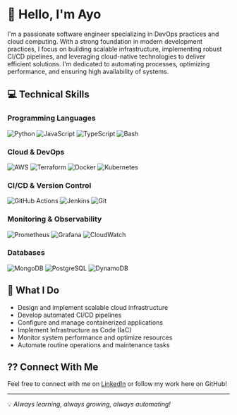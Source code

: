 # 👋 Hello, I'm Ayo

I'm a passionate software engineer specializing in DevOps practices and cloud computing. With a strong foundation in modern development practices, I focus on building scalable infrastructure, implementing robust CI/CD pipelines, and leveraging cloud-native technologies to deliver efficient solutions. I'm dedicated to automating processes, optimizing performance, and ensuring high availability of systems.

## 💻 Technical Skills

### Programming Languages
![Python](https://img.shields.io/badge/Code-Python-blue?logo=python)
![JavaScript](https://img.shields.io/badge/Code-JavaScript-blue?logo=javascript)
![TypeScript](https://img.shields.io/badge/Code-TypeScript-blue?logo=typescript)
![Bash](https://img.shields.io/badge/Shell-Bash-blue?logo=gnu-bash)

### Cloud & DevOps
![AWS](https://img.shields.io/badge/Cloud-AWS-blue?logo=amazon-aws)
![Terraform](https://img.shields.io/badge/IaC-Terraform-blue?logo=terraform)
![Docker](https://img.shields.io/badge/Container-Docker-blue?logo=docker)
![Kubernetes](https://img.shields.io/badge/Orchestration-Kubernetes-blue?logo=kubernetes)

### CI/CD & Version Control
![GitHub Actions](https://img.shields.io/badge/CI/CD-GitHub_Actions-blue?logo=github-actions)
![Jenkins](https://img.shields.io/badge/CI/CD-Jenkins-blue?logo=jenkins)
![Git](https://img.shields.io/badge/Tool-Git-blue?logo=git)

### Monitoring & Observability
![Prometheus](https://img.shields.io/badge/Monitoring-Prometheus-blue?logo=prometheus)
![Grafana](https://img.shields.io/badge/Monitoring-Grafana-blue?logo=grafana)
![CloudWatch](https://img.shields.io/badge/Monitoring-CloudWatch-blue?logo=amazon-cloudwatch)

### Databases
![MongoDB](https://img.shields.io/badge/Database-MongoDB-blue?logo=mongodb)
![PostgreSQL](https://img.shields.io/badge/Database-PostgreSQL-blue?logo=postgresql)
![DynamoDB](https://img.shields.io/badge/Database-DynamoDB-blue?logo=amazon-dynamodb)

## 🚀 What I Do
- Design and implement scalable cloud infrastructure
- Develop automated CI/CD pipelines
- Configure and manage containerized applications
- Implement Infrastructure as Code (IaC)
- Monitor system performance and optimize resources
- Automate routine operations and maintenance tasks

## ?? Connect With Me
Feel free to connect with me on [LinkedIn](https://www.linkedin.com/in/ayomipo-oluyemi1/) or follow my work here on GitHub!

---

💡 *Always learning, always growing, always automating!*

<!---
Ayophillips/Ayophillips is a ✨ special ✨ repository because its `README.md` (this file) appears on your GitHub profile.
You can click the Preview link to take a look at your changes.
--->
